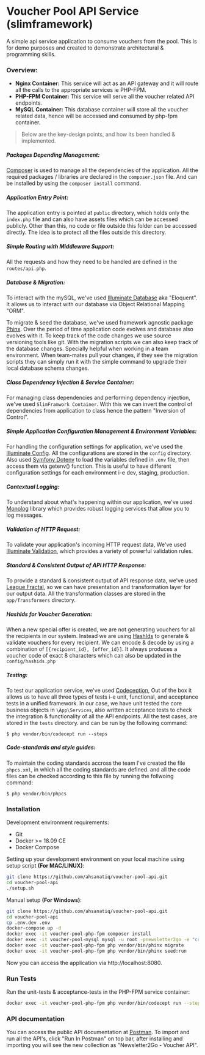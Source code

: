 # Voucher Pool API Service (slimframework)

A simple api service application to consume vouchers from the pool. This is for demo purposes and created to demonstrate architectural & programming skills.


### Overview:

- **Nginx Container:** This service will act as an API gateway and it will route all the calls to the appropriate services ie PHP-FPM.
- **PHP-FPM Container:** This service will serve all the voucher related API endpoints.
- **MySQL Container:** This database container will store all the voucher related data, hence will be accessed and consumed by php-fpm container.

> Below are the key-design points, and how its been handled & implemented.

##### Packages Depending Management:

[Composer](https://getcomposer.org) is used to manage all the dependencies of the application. All the required packages / libraries are declared in the `composer.json` file. And can be installed by using the `composer install` command.

##### Application Entry Point:

The application entry is pointed at `public` directory, which holds only the `index.php` file and can also have assets files which can be accessed publicly. Other than this, no code or file outside this folder can be accessed directly. The idea is to protect all the files outside this directory.

##### Simple Routing with Middleware Support:

All the requests and how they need to be handled are defined in the `routes/api.php`.

##### Database & Migration:

To interact with the mySQL, we've used [Illuminate Database](https://github.com/illuminate/database) aka "Eloquent". It allows us to interact with our database via Object Relational Mapping "ORM".

To migrate & seed the database, we've used framework agnostic package [Phinx](https://github.com/robmorgan/phinx). Over the period of time application code evolves and database also evolves with it. To keep track of the code changes we use source versioning tools like git. With the migration scripts we can also keep track of the database changes. Specially helpful when working in a team environment. When team-mates pull your changes, if they see the migration scripts they can simply run it with the simple command to upgrade their local database schema changes.

##### Class Dependency Injection & Service Container:

For managing class dependencies and performing dependency injection, we've used `SlimFramwork Container`. With this we can invert the control of dependencies from application to class hence the pattern "Inversion of Control".

##### Simple Application Configuration Management & Environment Variables:

For handling the configuration settings for application, we've used the [Illuminate Config](https://github.com/illuminate/config). All the configurations are stored in the `config` directory. Also used [Symfony Dotenv](https://github.com/symfony/dotenv) to load the variables defined in `.env` file, then access them via getenv() function. This is useful to have different configuration settings for each environment i-e dev, staging, production.

##### Contextual Logging:

To understand about what's happening within our application, we've used [Monolog](https://github.com/Seldaek/monolog) library which provides robust logging services that allow you to log messages.

##### Validation of HTTP Request:

To validate your application's incoming HTTP request data, We've used [Illuminate Validation](https://github.com/illuminate/validation), which provides a variety of powerful validation rules.

##### Standard & Consistent Output of API HTTP Response:

To provide a standard & consistent output of API response data, we've used [League Fractal](https://github.com/league/fractal), so we can have presentation and transformation layer for our output data. All the transformation classes are stored in the `app/Transformers` directory.

##### HashIds for Voucher Generation:

When a new special offer is created, we are not generating vouchers for all the recipients in our system. Instead we are using [HashIds](https://github.com/ivanakimov/hashids.php) to generate & validate vouchers for every recipient. We can encode & decode by using a combination of `[{recipient_id}, {offer_id}]`. It always produces a voucher code of exact 8 characters which can also be updated in the `config/hashids.php`

##### Testing:

To test our application service, we've used [Codeception](https://github.com/codeception/codeception), Out of the box it allows us to have all three types of tests i-e unit, functional, and acceptance tests in a unified framework. In our case, we have unit tested the core business objects in `\App\Services`, also written acceptance tests to check the integration & functionality of all the API endpoints. All the test cases, are stored in the `tests` directory. and can be run by the following command:

`$ php vendor/bin/codecept run --steps`

##### Code-standards and style guides:

To maintain the coding standards accross the team I've created the file `phpcs.xml`, in which all the coding standards are defined. and all the code files can be checked according to this file by running the follwoing command:

`$ php vendor/bin/phpcs`

### Installation

Development environment requirements:

- Git
- Docker >= 18.09 CE
- Docker Compose

Setting up your development environment on your local machine using setup script **(For MAC/LINUX)**:

```bash
git clone https://github.com/ahsanatiq/voucher-pool-api.git
cd voucher-pool-api
./setup.sh
```

Manual setup **(For Windows)**:

```bash
git clone https://github.com/ahsanatiq/voucher-pool-api.git
cd voucher-pool-api
cp .env.dev .env
docker-compose up -d
docker exec -it voucher-pool-php-fpm composer install
docker exec -it voucher-pool-mysql mysql -u root -pnewsletter2go -e "create database newsletter2go_testing; GRANT ALL PRIVILEGES ON *.* TO 'newsletter2go'@'%' IDENTIFIED BY 'newsletter2go';";
docker exec -it voucher-pool-php-fpm php vendor/bin/phinx migrate
docker exec -it voucher-pool-php-fpm php vendor/bin/phinx seed:run
```

Now you can access the application via http://localhost:8080.

### Run Tests

Run the unit-tests & acceptance-tests in the PHP-FPM service container:

```bash
docker exec -it voucher-pool-php-fpm php vendor/bin/codecept run --steps
```

### API documentation

You can access the public API documentation at [Postman](https://documenter.getpostman.com/view/23622/S1TPZffV). To import and run all the API's, click "Run In Postman" on top bar, after installing and importing you will see the new collection as "Newsletter2Go - Voucher API".
